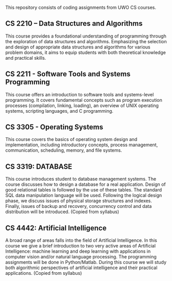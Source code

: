 This repository consists of coding assignments from UWO CS courses.

## CS 2210 – Data Structures and Algorithms
This course provides a foundational understanding of programming through the exploration of data structures and algorithms. Emphasizing the selection and design of appropriate data structures and algorithms for various problem domains, it aims to equip students with both theoretical knowledge and practical skills.

## CS 2211 - Software Tools and Systems Programming
This course offers an introduction to software tools and systems-level programming. It covers fundamental concepts such as program execution processes (compilation, linking, loading), an overview of UNIX operating systems, scripting languages, and C programming.

## CS 3305 -  Operating Systems
This course covers the basics of operating system design and implementation, including introductory concepts, process management, communication, scheduling, memory, and file systems.

## CS 3319: DATABASE
This course introduces student to database management systems. The course discusses how to design a database for a real application. Design of good relational tables is followed by the use of these tables. The standard SQL data manipulation language will be used. Following the logical design phase, we discuss issues of physical storage structures and indexes. Finally, issues of backup and recovery, concurrency control and data distribution will be introduced. (Copied from syllabus)

## CS 4442: Artificial Intelligence
A broad range of areas falls into the field of Artificial Intelligence. In this course we give a brief introduction to two very active areas of Artificial Intelligence: machine learning and deep learning with applications in computer vision and/or natural language processing. The programming assignments will be done in Python/Matlab. During this course we will study both algorithmic perspectives of artificial intelligence and their practical applications. (Copied from syllabus)
